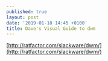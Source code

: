 ```yaml
---
published: true
layout: post
date: '2019-01-18 14:45 +0100'
title: Dave's Visual Guide to dwm
---
```

[http://ratfactor.com/slackware/dwm/](http://ratfactor.com/slackware/dwm/)
